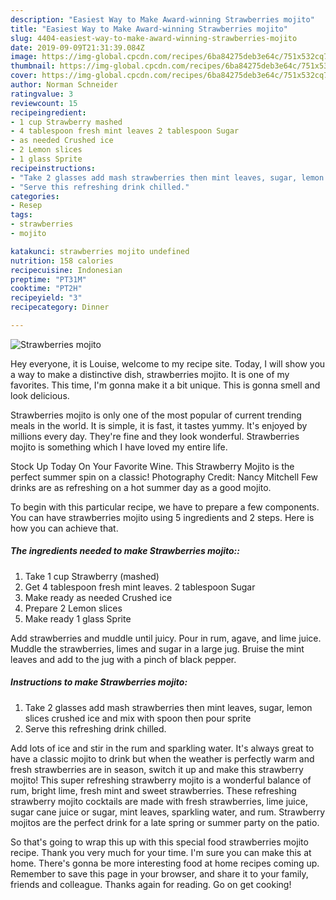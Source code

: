 ```yaml
---
description: "Easiest Way to Make Award-winning Strawberries mojito"
title: "Easiest Way to Make Award-winning Strawberries mojito"
slug: 4404-easiest-way-to-make-award-winning-strawberries-mojito
date: 2019-09-09T21:31:39.084Z
image: https://img-global.cpcdn.com/recipes/6ba84275deb3e64c/751x532cq70/strawberries-mojito-recipe-main-photo.jpg
thumbnail: https://img-global.cpcdn.com/recipes/6ba84275deb3e64c/751x532cq70/strawberries-mojito-recipe-main-photo.jpg
cover: https://img-global.cpcdn.com/recipes/6ba84275deb3e64c/751x532cq70/strawberries-mojito-recipe-main-photo.jpg
author: Norman Schneider
ratingvalue: 3
reviewcount: 15
recipeingredient:
- 1 cup Strawberry mashed
- 4 tablespoon fresh mint leaves 2 tablespoon Sugar
- as needed Crushed ice
- 2 Lemon slices
- 1 glass Sprite
recipeinstructions:
- "Take 2 glasses add mash strawberries then mint leaves, sugar, lemon slices crushed ice and mix with spoon then pour sprite"
- "Serve this refreshing drink chilled."
categories:
- Resep
tags:
- strawberries
- mojito

katakunci: strawberries mojito undefined
nutrition: 158 calories
recipecuisine: Indonesian
preptime: "PT31M"
cooktime: "PT2H"
recipeyield: "3"
recipecategory: Dinner

---
```



![Strawberries mojito](https://img-global.cpcdn.com/recipes/6ba84275deb3e64c/751x532cq70/strawberries-mojito-recipe-main-photo.jpg)

Hey everyone, it is Louise, welcome to my recipe site. Today, I will show you a way to make a distinctive dish, strawberries mojito. It is one of my favorites. This time, I'm gonna make it a bit unique. This is gonna smell and look delicious.

Strawberries mojito is only one of the most popular of current trending meals in the world. It is simple, it is fast, it tastes yummy. It's enjoyed by millions every day. They're fine and they look wonderful. Strawberries mojito is something which I have loved my entire life.

Stock Up Today On Your Favorite Wine. This Strawberry Mojito is the perfect summer spin on a classic! Photography Credit: Nancy Mitchell Few drinks are as refreshing on a hot summer day as a good mojito.


To begin with this particular recipe, we have to prepare a few components. You can have strawberries mojito using 5 ingredients and 2 steps. Here is how you can achieve that.

##### The ingredients needed to make Strawberries mojito::

1. Take 1 cup Strawberry (mashed)
1. Get 4 tablespoon fresh mint leaves. 2 tablespoon Sugar
1. Make ready as needed Crushed ice
1. Prepare 2 Lemon slices
1. Make ready 1 glass Sprite


Add strawberries and muddle until juicy. Pour in rum, agave, and lime juice. Muddle the strawberries, limes and sugar in a large jug. Bruise the mint leaves and add to the jug with a pinch of black pepper. 

##### Instructions to make Strawberries mojito:

1. Take 2 glasses add mash strawberries then mint leaves, sugar, lemon slices crushed ice and mix with spoon then pour sprite
1. Serve this refreshing drink chilled.


Add lots of ice and stir in the rum and sparkling water. It&#39;s always great to have a classic mojito to drink but when the weather is perfectly warm and fresh strawberries are in season, switch it up and make this strawberry mojito! This super refreshing strawberry mojito is a wonderful balance of rum, bright lime, fresh mint and sweet strawberries. These refreshing strawberry mojito cocktails are made with fresh strawberries, lime juice, sugar cane juice or sugar, mint leaves, sparkling water, and rum. Strawberry mojitos are the perfect drink for a late spring or summer party on the patio. 

So that's going to wrap this up with this special food strawberries mojito recipe. Thank you very much for your time. I'm sure you can make this at home. There's gonna be more interesting food at home recipes coming up. Remember to save this page in your browser, and share it to your family, friends and colleague. Thanks again for reading. Go on get cooking!
